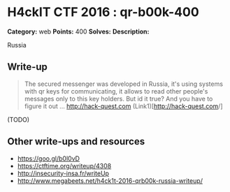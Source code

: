 # H4ckIT CTF 2016 : qr-b00k-400

**Category:** web
**Points:** 400
**Solves:**
**Description:**

Russia

## Write-up
> The secured messenger was developed in Russia, it's using systems with qr keys for communicating, it allows to read other people's messages only to this key holders. But id it true? And you have to figure it out ... <http://hack-quest.com> (Link1)[<http://hack-quest.com>/]


(TODO)

## Other write-ups and resources

* https://goo.gl/b0l0vD
* https://ctftime.org/writeup/4308
* http://insecurity-insa.fr/writeUp
* http://www.megabeets.net/h4ck1t-2016-qrb00k-russia-writeup/
